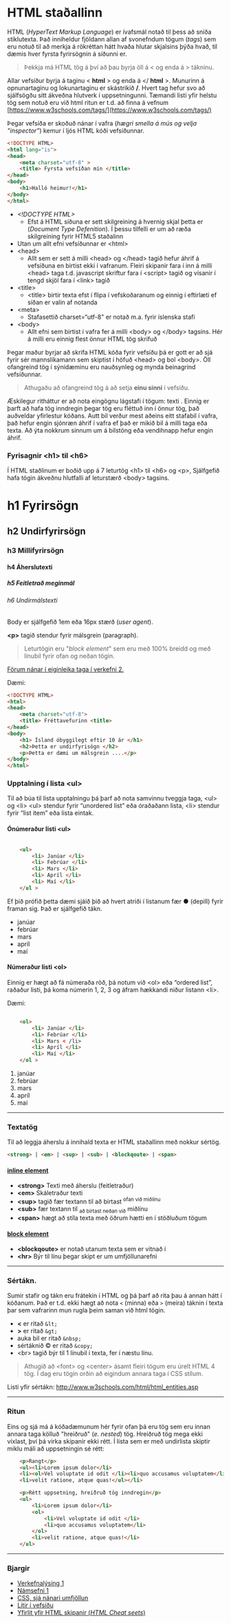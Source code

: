 # HTML staðallinn

HTML (_HyperText Markup Language_) er ívafsmál notað til þess að sníða stiklutexta. Það
inniheldur fjöldann allan af svonefndum tögum (_tags_) sem eru notuð til að merkja á rökréttan
hátt hvaða hlutar skjalsins þýða hvað, til dæmis hver fyrsta fyrirsögnin á síðunni er.

> Þekkja má HTML tög á því að þau byrja öll á < og enda á > tákninu.

Allar vefsíður byrja á taginu < **html** > og enda á </ **html** >. Munurinn á opnunartaginu og
lokunartaginu er skástrikið **/**. Hvert tag hefur svo að sjálfsögðu sitt ákveðna hlutverk í
uppsetningunni. Tæmandi listi yfir helstu tög sem notuð eru við html ritun er t.d. að finna á
vefnum [https://www.w3schools.com/tags/](https://www.w3schools.com/tags/)


Þegar vefsíða er skoðuð nánar  í vafra (_hægri smella á mús og velja "inspector"_) kemur í ljós HTML kóði vefsíðunnar.

```HTML
<!DOCTYPE HTML>
<html lang="is">
<head>
    <meta charset="utf-8" >
    <title> Fyrsta vefsíðan mín </title>
</head>
<body>
    <h1>Halló heimur!</h1>
</body>
</html>

```

* _&lt;!DOCTYPE HTML>_
    * Efst á HTML síðuna er sett skilgreining á hvernig skjal þetta er (_Document Type Defenition_). Í þessu tilfelli er um að ræða skilgreining fyrir HTML5 staðalinn
* Utan um allt efni vefsíðunnar er &lt;html>
* &lt;head>
    * Allt sem er sett á milli &lt;head> og &lt;/head> tagið hefur áhrif á vefsíðuna en birtist ekki í vafranum. Fleiri skipanir fara í inn á milli &lt;head> taga t.d. javascript skriftur fara í &lt;script> tagið og vísanir í tengd skjöl fara í &lt;link> tagið
* &lt;title>
    * &lt;title> birtir texta efst í flipa í vefskoðaranum og einnig í eftirlæti ef síðan er valin af notanda
* &lt;meta>
    * Stafasettið charset=“utf-8" er notað m.a. fyrir íslenska stafi
* &lt;body> 
    * Allt efni sem birtist í vafra fer á milli &lt;body> og &lt;/body> tagsins. Hér á milli eru einnig flest önnur HTML tög skrifuð

Þegar maður byrjar að skrifa HTML kóða fyrir vefsíðu þá er gott er að sjá fyrir sér
mannslíkamann sem skiptist í höfuð &lt;head> og bol &lt;body>. Öll ofangreind tög í sýnidæminu
eru nauðsynleg og mynda beinagrind vefsíðunnar.

> Athugaðu að ofangreind tög á að setja **einu sinni** í vefsíðu.

Æskilegur ritháttur er að nota eingögnu lágstafi í tögum: <body> texti </body>. Einnig er
þarft að hafa tög inndregin þegar tög eru fléttuð inn í önnur tög, það auðveldar yfirlestur
kóðans. Autt bil verður mest aðeins eitt stafabil í vafra, það hefur engin sjónræn áhrif í vafra
ef það er mikið bil á milli taga eða texta. Að ýta nokkrum sinnum um á bilstöng eða
vendihnapp hefur engin áhrif.

### Fyrisagnir &lt;h1> til &lt;h6>

Í HTML staðlinum er boðið upp á 7 leturtög &lt;h1> til &lt;h6> og &lt;p>, Sjálfgefið hafa tögin
ákveðnu hlutfalli af leturstærð &lt;body> tagsins. 

# h1 Fyrirsögn

## h2 Undirfyrirsögn

### h3 Millifyrirsögn

#### h4 Áherslutexti

##### h5 Feitletrað meginmál

###### h6 Undirmálstexti


Body er sjálfgefið 1em eða 16px stærð (_user agent_).

**&lt;p>** tagið stendur fyrir málsgrein (paragraph). 

> Leturtögin eru "_block element_" sem eru með 100% breidd og með línubil fyrir ofan og neðan tögin.

[Förum nánar í eiginleika taga í verkefni 2.](https://github.com/vefgrunnur/24H-verkefni/tree/main/Verkefni-2)

Dæmi:

```HTML
<!DOCTYPE HTML>
<html>
<head>
    <meta charset="utf-8">
    <title> Fréttavefurinn <title>
</head>
<body>
    <h1> Ísland óbyggilegt eftir 10 ár </h1>
    <h2>Þetta er undirfyrisögn </h2>
    <p>Þetta er dæmi um málsgrein ....</p>
</body>
</html>
```

### Upptalning í lista &lt;ul>

Til að búa til lista upptalningu þá þarf að nota samvinnu tveggja taga, &lt;ul> og &lt;li> &lt;ul>
stendur fyrir “unordered list” eða óraðaðann lista, &lt;li> stendur fyrir “list item” eða lista
eintak.

#### Ónúmeraður listi &lt;ul>

```HTML

    <ul>
        <li> Janúar </li>
        <li> Febrúar </li>
        <li> Mars </li>
        <li> Apríl </li>
        <li> Maí </li>
    </ul >
```

Ef þið prófið þetta dæmi sjáið þið að hvert atriði í listanum fær ● (depill) fyrir framan sig. Það
er sjálfgefið tákn.

- janúar
- febrúar
- mars
- apríl
- maí

#### Númeraður listi &lt;ol>

Einnig er hægt að fá númeraða röð, þá notum við &lt;ol> eða “ordered list”, raðaður listi, þá
koma númerin 1, 2, 3 og áfram hækkandi niður listann &lt;li>.

Dæmi:

```HTML

    <ol>
        <li> Janúar </li>
        <li> Febrúar </li>
        <li> Mars < /li>
        <li> Apríl </li>
        <li> Maí </li>
    </ol >
```

1. janúar
2. febrúar
3. mars
4. apríl
5. maí

---

### Textatög

Til að leggja áherslu á innihald texta er HTML staðallinn með nokkur sértög. 

```HTML
<strong> | <em> | <sup> | <sub> | <blockqoute> | <span>

```

#### [inline element](https://www.w3schools.com/html/html_blocks.asp)

- **&lt;strong>** Texti með áherslu (feitletraður)
- **&lt;em>** Skáletraður texti
- **&lt;sup>** tagið fær textann til að birtast <sup>ofan við miðlínu<sub> 
- **&lt;sub>** fær textann til <sub>að birtast neðan við</sub> miðlínu 
- **&lt;span>** hægt að stíla texta með öðrum hætti en í stöðluðum tögum

#### [block element](https://www.w3schools.com/html/html_blocks.asp)

- **&lt;blockqoute>** er notað utanum texta sem er vitnað í
- **&lt;hr>** Býr til línu þegar skipt er um umfjöllunarefni

---

### Sértákn.

Sumir stafir og tákn eru frátekin í HTML og þá þarf að rita þau á annan hátt í kóðanum. Það
er t.d. ekki hægt að nota `<` (minna) eða `>` (meira) táknin í texta þar sem vafrarinn mun rugla
þeim saman við html tögin. 

- **<** er ritað `&lt;`
- **>** er ritað `&gt;`
- auka bil er ritað `&nbsp;`
- sértáknið &copy; er ritað `&copy;`
- &lt;br> tagið býr til 1 línubil í texta, fer í næstu línu.

> Athugið að &lt;font> og &lt;center> ásamt fleiri tögum eru úrelt HTML 4 tög. Í dag eru tögin orðin að eigindum annara taga í CSS stílum.

Listi yfir sértákn: http://www.w3schools.com/html/html_entities.asp

---

### Ritun

Eins og sjá má á kóðadæmunum hér fyrir ofan þá eru tög sem eru innan annara taga kölluð "hreiðruð" (_e. nested_) tög. Hreiðruð tög mega ekki víxlast, því þá virka skipanir ekki rétt. Í lista sem er með undirlista skiptir miklu máli að uppsetningin sé rétt: 

```HTML
    <p>Rangt</p>
    <ul><li>Lorem ipsum dolor</li>
    <li><ol>Vel voluptate id odit </li><li>quo accusamus voluptatem</li></ol>
    <li>velit ratione, atque quas!</ul></li>

    <p>Rétt uppsetning, hreiðruð tög inndregin</p>
    <ul>
        <li>Lorem ipsum dolor</li>
        <ol>
            <li>Vel voluptate id odit </li>
            <li>quo accusamus voluptatem</li>
        </ol>
        <li>velit ratione, atque quas!</li>
    </ul>
```

---

### Bjargir

* [Verkefnalýsing 1](../../)
* [Námsefni 1](../)
* [CSS, sjá nánari umfjöllun](stylesheet.md)
* [Litir í vefsíðu](litir.md)
* [Yfirlit yfir HTML skipanir (_HTML Cheat seets_)](https://cheatsheets.shecodes.io/html)
